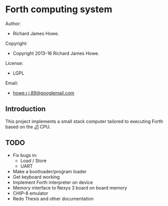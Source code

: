 # Forth computing system

Author:             

* Richard James Howe.

Copyright:          

* Copyright 2013-16 Richard James Howe.

License:            

* LGPL

Email:              

* howe.r.j.89@googlemail.com

## Introduction

This project implements a small stack computer tailored to executing Forth
based on the [J1][] CPU.

## TODO

* Fix bugs in:
	* Load / Store
	* UART
* Make a bootloader/program loader
* Get keyboard working
* Implement Forth interpreter on device
* Memory interface to Nexys 3 board on board memory
* CHIP-8 emulator
* Redo Thesis and other documentation

[J1]: http://www.excamera.com/sphinx/fpga-j1.html
